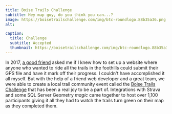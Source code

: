 ```yaml
---
title: Boise Trails Challenge
subtitle: Hey map guy, do you think you can...?
image: https://boisetrailschallenge.com/img/btc-roundlogo.88b35a36.png
alt: 

caption:
  title: Challenge
  subtitle: Accepted
  thumbnail: https://boisetrailschallenge.com/img/btc-roundlogo.88b35a36.png
---
```

In 2017, [a good friend](https://boisetrailschallenge.com/about) asked me if I knew how to set up a website where anyone who wanted to ride all the trails in the foothills could submit their GPS file and have it mark off their progress. I couldn't have accomplished it all myself. But with the help of a friend web developer and a great team, we were able to create a local trail community event called the [Boise Trails Challenge](https://boisetrailschallenge.com/) that has been a real joy to be a part of. Integrations with Strava and some SQL Server Geometry *magic* came together to host over 1,100 participants giving it all they had to watch the trails turn green on their map as they completed them.


